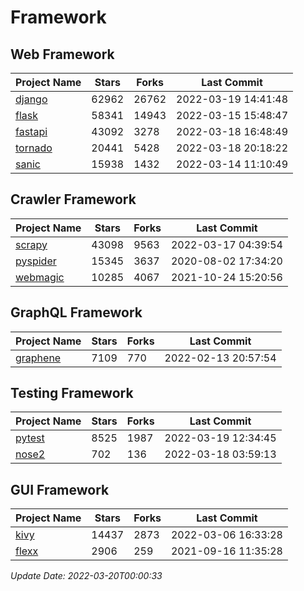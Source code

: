 # Framework

## Web Framework
| Project Name | Stars | Forks | Last Commit |
| ------------ | ----- | ----- | ----------- |
| [django](https://github.com/django/django) | 62962 | 26762 | 2022-03-19 14:41:48 |
| [flask](https://github.com/pallets/flask) | 58341 | 14943 | 2022-03-15 15:48:47 |
| [fastapi](https://github.com/tiangolo/fastapi) | 43092 | 3278 | 2022-03-18 16:48:49 |
| [tornado](https://github.com/tornadoweb/tornado) | 20441 | 5428 | 2022-03-18 20:18:22 |
| [sanic](https://github.com/sanic-org/sanic) | 15938 | 1432 | 2022-03-14 11:10:49 |

## Crawler Framework
| Project Name | Stars | Forks | Last Commit |
| ------------ | ----- | ----- | ----------- |
| [scrapy](https://github.com/scrapy/scrapy) | 43098 | 9563 | 2022-03-17 04:39:54 |
| [pyspider](https://github.com/binux/pyspider) | 15345 | 3637 | 2020-08-02 17:34:20 |
| [webmagic](https://github.com/code4craft/webmagic) | 10285 | 4067 | 2021-10-24 15:20:56 |

## GraphQL Framework
| Project Name | Stars | Forks | Last Commit |
| ------------ | ----- | ----- | ----------- |
| [graphene](https://github.com/graphql-python/graphene) | 7109 | 770 | 2022-02-13 20:57:54 |

## Testing Framework
| Project Name | Stars | Forks | Last Commit |
| ------------ | ----- | ----- | ----------- |
| [pytest](https://github.com/pytest-dev/pytest) | 8525 | 1987 | 2022-03-19 12:34:45 |
| [nose2](https://github.com/nose-devs/nose2) | 702 | 136 | 2022-03-18 03:59:13 |

## GUI Framework
| Project Name | Stars | Forks | Last Commit |
| ------------ | ----- | ----- | ----------- |
| [kivy](https://github.com/kivy/kivy) | 14437 | 2873 | 2022-03-06 16:33:28 |
| [flexx](https://github.com/flexxui/flexx) | 2906 | 259 | 2021-09-16 11:35:28 |

*Update Date: 2022-03-20T00:00:33*